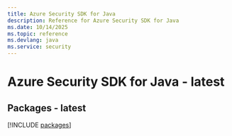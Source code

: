 ```yaml
---
title: Azure Security SDK for Java
description: Reference for Azure Security SDK for Java
ms.date: 10/14/2025
ms.topic: reference
ms.devlang: java
ms.service: security
---
```

# Azure Security SDK for Java - latest
## Packages - latest
[!INCLUDE [packages](security-index.md)]